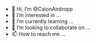 - 👋 Hi, I’m @CalonAirdropp
- 👀 I’m interested in ...
- 🌱 I’m currently learning ...
- 💞️ I’m looking to collaborate on ...
- 📫 How to reach me ...

<!---
CalonAirdropp/CalonAirdropp is a ✨ special ✨ repository because its `README.md` (this file) appears on your GitHub profile.
You can click the Preview link to take a look at your changes.
--->
